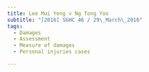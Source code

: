```yaml
---
title: Lee Mui Yeng v Ng Tong Yoo 
subtitle: "[2016] SGHC 46 / 29\_March\_2016"
tags:
  - Damages
  - Assessment
  - Measure of damages
  - Personal injuries cases

---
```


